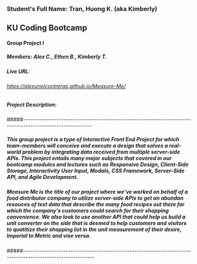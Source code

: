 ### Student's Full Name: Tran, Huong K. (aka Kimberly)  
## KU Coding Bootcamp  
#### Group Project I 
##### Members: Alex C., Ethen B., Kimberly T.


##### Live URL:  
###### https://alexurielcontreras.github.io/Measure-Me/
 
##### Project Description:
#####-----------------------------------------------------------------------------------------------------------
##### This group project is a type of Interactive  Front End Project for which team-members will conceive and execute a design that solves a real-world problem by integrating data received from multiple server-side APIs. This project entails many major subjects that covered in our bootcamp modules and lectures such as Responsive Design, Client-Side Storage, Interactivity User Input, Modals, CSS Framework, Server-Side API,  and Agile Development.

##### Measure Me is the title of our project where we’ve worked on behalf of a food distributor company to utilize server-side APIs to get an abundan resouces of text data that describe the many food recipes out there for which the company's customers could search for their shopping convenience. We also look to use another API that could help us build a unit converter on the side that is deemed to help customers and visitors to quatitize their shopping list in the unit measurement of their desire, Imperial to Metric and vise versa.
#####------------------------------------------------------------------------------------------------------------
